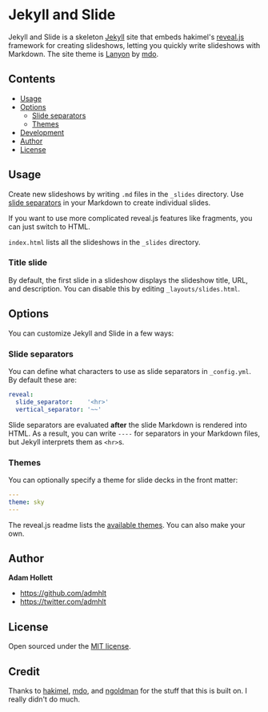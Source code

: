 # Jekyll and Slide

Jekyll and Slide is a skeleton [Jekyll](http://jekyllrb.com) site that embeds hakimel's [reveal.js](//github.com/hakimel/reveal.js) framework for creating slideshows, letting you quickly write slideshows with Markdown. The site theme is [Lanyon](//github.com/poole/lanyon) by [mdo](//github.com/mdo).

## Contents

-   [Usage](#usage)
-   [Options](#options)
    -   [Slide separators](#slide-separators)
    -   [Themes](#themes)
-   [Development](#development)
-   [Author](#author)
-   [License](#license)

## Usage

Create new slideshows by writing `.md` files in the `_slides` directory. Use [slide separators](#slide-separators) in your Markdown to create individual slides.

If you want to use more complicated reveal.js features like fragments, you can just switch to HTML.

`index.html` lists all the slideshows in the `_slides` directory.

### Title slide

By default, the first slide in a slideshow displays the slideshow title, URL, and description. You can disable this by editing `_layouts/slides.html`.

## Options

You can customize Jekyll and Slide in a few ways:

### Slide separators

You can define what characters to use as slide separators in `_config.yml`. By default these are:

```yaml
reveal:
  slide_separator:    '<hr>'
  vertical_separator: '~~'
```

Slide separators are evaluated **after** the slide Markdown is rendered into HTML. As a result, you can write `----` for separators in your Markdown files, but Jekyll interprets them as `<hr>`s.

### Themes

You can optionally specify a theme for slide decks in the front matter:

```yaml
---
theme: sky
---
```

The reveal.js readme lists the [available themes](//github.com/hakimel/reveal.js#theming). You can also make your own.

## Author

**Adam Hollett**

-   <https://github.com/admhlt>
-   <https://twitter.com/admhlt>

## License

Open sourced under the [MIT license](LICENSE.md).

## Credit

Thanks to [hakimel](//github.com/hakimel), [mdo](//github.com/mdo), and [ngoldman](//github.com/ngoldman) for the stuff that this is built on. I really didn't do much.
